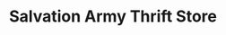 ---
title: "Salvation Army Thrift Store"
url: /lake-forest/salvation-army-thrift-store/
shop: charity
---
